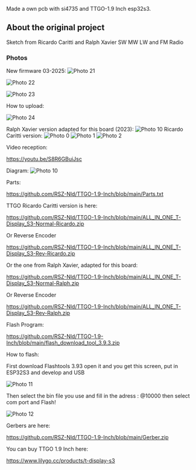 Made a own pcb with si4735 and TTGO-1.9 Inch esp32s3.
## About the original project
Sketch from Ricardo Caritti and Ralph Xavier
SW MW LW and FM Radio 
### Photos

New firmware 03-2025:
![Photo 21]( https://github.com/RSZ-Nld/TTGO-1.9-Inch/blob/main/1.jpg)

![Photo 22]( https://github.com/RSZ-Nld/TTGO-1.9-Inch/blob/main/2.jpg)

![Photo 23]( https://github.com/RSZ-Nld/TTGO-1.9-Inch/blob/main/3.jpg)

How to upload:

![Photo 24]( https://github.com/RSZ-Nld/TTGO-1.9-Inch/blob/main/AmsvVilC8sWVPCLm.png)

Ralph Xavier version adapted for this board  (2023):
![Photo 10]( https://github.com/RSZ-Nld/TTGO-1.9-Inch/blob/main/Ralph-Version.jpg)
Ricardo Caritti version:
![Photo 0]( https://github.com/RSZ-Nld/TTGO-1.9-Inch/blob/main/Pcb-1.jpg)
![Photo 1]( https://github.com/RSZ-Nld/TTGO-1.9-Inch/blob/main/Pcb-2.jpg)
![Photo 2]( https://github.com/RSZ-Nld/TTGO-1.9-Inch/blob/main/Pcb.JPG)

Video reception:

https://youtu.be/S8R6GBuiJsc

Diagram: 
![Photo 10]( https://github.com/RSZ-Nld/TTGO-1.9-Inch/blob/main/TTGO-4735.jpg)

Parts:

https://github.com/RSZ-Nld/TTGO-1.9-Inch/blob/main/Parts.txt

TTGO Ricardo Caritti version is here: 

https://github.com/RSZ-Nld/TTGO-1.9-Inch/blob/main/ALL_IN_ONE_T-Display_S3-Normal-Ricardo.zip

Or Reverse Encoder

https://github.com/RSZ-Nld/TTGO-1.9-Inch/blob/main/ALL_IN_ONE_T-Display_S3-Rev-Ricardo.zip





Or the one from Ralph Xavier, adapted for this board:

https://github.com/RSZ-Nld/TTGO-1.9-Inch/blob/main/ALL_IN_ONE_T-Display_S3-Normal-Ralph.zip

Or Reverse Encoder

https://github.com/RSZ-Nld/TTGO-1.9-Inch/blob/main/ALL_IN_ONE_T-Display_S3-Rev-Ralph.zip





Flash Program:

https://github.com/RSZ-Nld/TTGO-1.9-Inch/blob/main/flash_download_tool_3.9.3.zip

How to flash:

First download Flashtools 3.93 open it and you get this screen, put in ESP32S3 and develop and USB

![Photo 11]( https://github.com/RSZ-Nld/TTGO-1.9-Inch/blob/main/Flash-Prog.jpg)

Then select the bin file you use and fill in the adress :  @10000 then select com port and Flash!

![Photo 12]( https://github.com/RSZ-Nld/TTGO-1.9-Inch/blob/main/Flash-File.jpg)






Gerbers are here:  

https://github.com/RSZ-Nld/TTGO-1.9-Inch/blob/main/Gerber.zip

You can buy TTGO 1.9 Inch here:

https://www.lilygo.cc/products/t-display-s3
